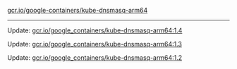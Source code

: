 [gcr.io/google-containers/kube-dnsmasq-arm64](https://hub.docker.com/r/cruse/kube-dnsmasq-arm64/tags/) 

----
Update: [gcr.io/google_containers/kube-dnsmasq-arm64:1.4](https://hub.docker.com/r/cruse/kube-dnsmasq-arm64/tags/)

Update: [gcr.io/google_containers/kube-dnsmasq-arm64:1.3](https://hub.docker.com/r/cruse/kube-dnsmasq-arm64/tags/)

Update: [gcr.io/google_containers/kube-dnsmasq-arm64:1.2](https://hub.docker.com/r/cruse/kube-dnsmasq-arm64/tags/)

